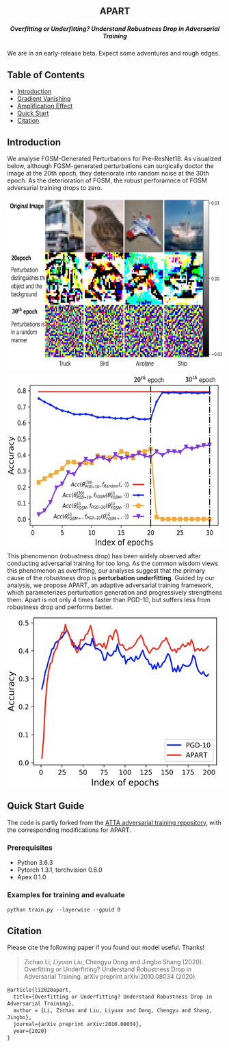 <h2 align="center">APART</h2>
<h5 align="center">Overfitting or Underfitting? Understand Robustness Drop in Adversarial Training</h5>

We are in an early-release beta. Expect some adventures and rough edges.

## Table of Contents

- [Introduction](#introduction)
- [Gradient Vanishing](#gradient-vanishing)
- [Amplification Effect](#dependency-and-amplification-effect)
- [Quick Start](#quick-start-guide)
- [Citation](#citation)

## Introduction
We analyse FGSM-Generated Perturbations for Pre-ResNet18. As visualized below, although FGSM-generated perturbations can surgically doctor the image at
the 20th epoch, they deteriorate into random noise at the 30th epoch. 
As the deterioration of FGSM, the robust perforamnce of FGSM adversarial training drops to zero.

 <p align="center"> <img src="./figures/fgsm.png" width = "600" height = "400"  align="center" /> </p>
 <p align="center"> <img src="./figures/fgsm_curve.png" width = "600" height = "400"  align="center" /> </p>


This phenomenon (robustness drop) has been widely observed after conducting adversarial training for too long. As the common wisdom views this phenomenon as overfitting, our analyses suggest that the primary cause of the robustness drop is **perturbation underfitting**. Guided by our analysis, we propose APART, an adaptive adversarial training framework, which parameterizes perturbation generation and progressively strengthens them. Apart is not only 4 times faster than PGD-10, but suffers less from robustness drop and performs better. 

<p align="center"> <img src="./figures/pgd_curve.png" width = "600" height = "400"  align="center" /> </p>

## Quick Start Guide

The code is partly forked from the [ATTA adversarial training repository](https://github.com/hzzheng93/ATTA), with the corresponding modifications for APART.

### Prerequisites
- Python 3.6.3
- Pytorch 1.3.1, torchvision 0.6.0
- Apex 0.1.0

### Examples for training and evaluate
```
python train.py --layerwise --gpuid 0
```

## Citation
Please cite the following paper if you found our model useful. Thanks!

>Zichao Li<sup>*</sup>, Liyuan Liu<sup>*</sup>, Chengyu Dong and Jingbo Shang (2020). Overfitting or Underfitting? Understand Robustness Drop in Adversarial Training. arXiv preprint arXiv:2010.08034 (2020).

```
@article{li2020apart,
  title={Overfitting or Underfitting? Understand Robustness Drop in Adversarial Training},
  author = {Li, Zichao and Liu, Liyuan and Dong, Chengyu and Shang, Jingbo},
  journal={arXiv preprint arXiv:2010.08034},
  year={2020}
}
```
